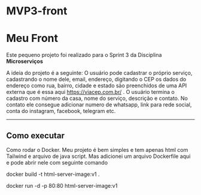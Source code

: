 # MVP3-front
# Meu Front

Este pequeno projeto foi realizado para o Sprint 3 da Disciplina **Microserviços**
 

A ideia do projeto é a seguinte: O usuário pode cadastrar o próprio serviço, cadastrando o nome dele, email, endereço, digitando o CEP os dados do endereço como rua, bairro, cidade e estado são preenchidos de uma API externa que é essa aqui https://viacep.com.br/ . O usuário termina o cadastro com número da casa, nome do serviço, descrição e contato. No contato ele consegue adicionar numero de whatsapp, link para rede social, conta do instagram, facebook, telegram etc. 

---

## Como executar

Como rodar o Docker. Meu projeto é bem simples e tem apenas html com Tailwind e arquivo de java script. Mas adicionei um arquivo Dockerfile aqui e pode abrir nele com seguinte comando

docker build -t html-server-image:v1 .

docker run -d -p 80:80 html-server-image:v1
